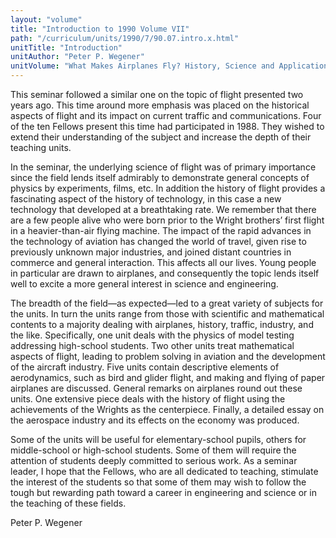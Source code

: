 ```yaml
---
layout: "volume"
title: "Introduction to 1990 Volume VII"
path: "/curriculum/units/1990/7/90.07.intro.x.html"
unitTitle: "Introduction"
unitAuthor: "Peter P. Wegener"
unitVolume: "What Makes Airplanes Fly? History, Science and Applications ofAerodynamics"
---
```

<body>
 <p>
  This seminar followed a similar one on the topic of flight presented two years ago. This time around more emphasis was placed on the historical aspects of flight and its impact on current traffic and communications. Four of the ten Fellows present this time had participated in 1988. They wished to extend their understanding of the subject and increase the depth of their teaching units.
 </p>
 <p>
  In the seminar, the underlying science of flight was of primary importance since the field lends itself admirably to demonstrate general concepts of physics by experiments, films, etc. In addition the history of flight provides a fascinating aspect of the history of technology, in this case a new technology that developed at a breathtaking rate. We remember that there are a few people alive who were born prior to the Wright brothers’ first flight in a heavier-than-air flying machine. The impact of the rapid advances in the technology of aviation has changed the world of travel, given rise to previously unknown major industries, and joined distant countries in commerce and general interaction. This affects all our lives. Young people in particular are drawn to airplanes, and consequently the topic lends itself well to excite a more general interest in science and engineering.
 </p>
 <p>
  The breadth of the field—as expected—led to a great variety of subjects for the units. In turn the units range from those with scientific and mathematical contents to a majority dealing with airplanes, history, traffic, industry, and the like. Specifically, one unit deals with the physics of model testing addressing high-school students. Two other units treat mathematical aspects of flight, leading to problem solving in aviation and the development of the aircraft industry. Five units contain descriptive elements of aerodynamics, such as bird and glider flight, and making and flying of paper airplanes are discussed. General remarks on airplanes round out these units. One extensive piece deals with the history of flight using the achievements of the Wrights as the centerpiece. Finally, a detailed essay on the aerospace industry and its effects on the economy was produced.
 </p>
 <p>
  Some of the units will be useful for elementary-school pupils, others for middle-school or high-school students. Some of them will require the attention of students deeply committed to serious work. As a seminar leader, I hope that the Fellows, who are all dedicated to teaching, stimulate the interest of the students so that some of them may wish to follow the tough but rewarding path toward a career in engineering and science or in the teaching of these fields.
 </p>
 <p>
  Peter P. Wegener
 </p>

</body>